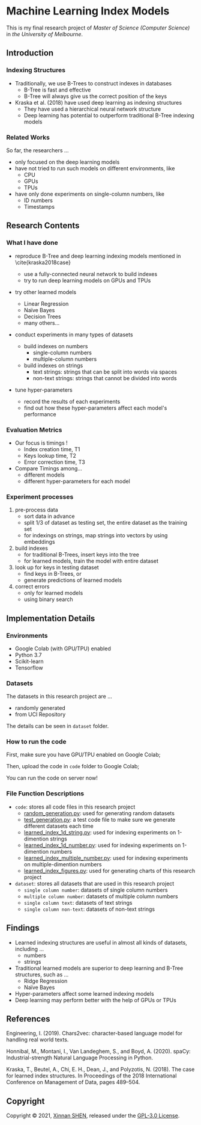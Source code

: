 # Machine Learning Index Models
This is my final research project of *Master of Science (Computer Science)* in *the University of Melbourne*.



## Introduction

### Indexing Structures

- Traditionally, we use B-Trees to construct indexes in databases
    - B-Tree is fast and effective
    - B-Tree will always give us the correct position of the keys
-  Kraska et al. (2018)  have used deep learning as indexing structures
    - They have used a hierarchical neural network structure
    - Deep learning has potential to outperform traditional B-Tree indexing models

### Related Works

So far, the researchers ...

- only focused on the deep learning models
- have not tried to run such models on different environments, like
    - CPU
    - GPUs
    - TPUs
- have only done experiments on single-column numbers, like
    - ID numbers
    - Timestamps



## Research Contents

### What I have done

- reproduce B-Tree and deep learning indexing models mentioned in \cite{kraska2018case}
    - use a fully-connected neural network to build indexes
    - try to run deep learning models on GPUs and TPUs
- try other learned models
    - Linear Regression
    - Naïve Bayes
    - Decision Trees
    - many others...

- conduct experiments in many types of datasets
    - build indexes on numbers
        - single-column numbers
        - multiple-column numbers
    - build indexes on strings
        - text strings: strings that can be split into words via spaces
        - non-text strings: strings that cannot be divided into words
- tune hyper-parameters
    - record the results of each experiments
    - find out how these hyper-parameters affect each model's performance

### Evaluation Metrics

- Our focus is timings !
    - Index creation time, T1
    - Keys lookup time, T2
    - Error correction time, T3
- Compare Timings among...
    - different models
    - different hyper-parameters for each model

### Experiment processes

1. pre-process data
    - sort data in advance
    - split 1/3 of dataset as testing set, the entire dataset as the training set
    - for indexings on strings, map strings into vectors by using embeddings
2. build indexes
    - for traditional B-Trees, insert keys into the tree
    - for learned models, train the model with entire dataset
3. look up for keys in testing dataset
    - find keys in B-Trees, or
    - generate predictions of learned models
4. correct errors
    - only for learned models
    - using binary search



## Implementation Details

### Environments

- Google Colab (with GPU/TPU) enabled
- Python 3.7
- Scikit-learn
- Tensorflow

### Datasets

The datasets in this research project are ...

- randomly generated
- from UCI Repository

The details can be seen in `dataset` folder.

### How to run the code

First, make sure you have GPU/TPU enabled on Google Colab;

Then, upload the code in `code` folder to Google Colab;

You can run the code on server now!

### File Function Descriptions

- `code`: stores all code files in this research project
	- [random_generation.py](https://github.com/sxn2012/learned-index/blob/master/code/random_generation.py): used for generating random datasets
	- [test_generation.py](https://github.com/sxn2012/learned-index/blob/master/code/test_generation.py): a test code file to make sure we generate different datasets each time
	- [learned_index_1d_string.py](https://github.com/sxn2012/learned-index/blob/master/code/learned_index_1d_string.py): used for indexing experiments on 1-dimention strings 
	- [learned_index_1d_number.py](https://github.com/sxn2012/learned-index/blob/master/code/learned_index_1d_number.py): used for indexing experiments on 1-dimention numbers
	- [learned_index_multiple_number.py](https://github.com/sxn2012/learned-index/blob/master/code/learned_index_multiple_number.py): used for indexing experiments on multiple-dimention numbers
	- [learned_index_figures.py](https://github.com/sxn2012/learned-index/blob/master/code/learned_index_figures.py): used for generating charts of this research project
- `dataset`: stores all datasets that are used in this research project
	- `single column number`: datasets of single column numbers
	- `multiple column number`: datasets of multiple column numbers
	- `single column text`: datasets of text strings
	- `single column non-text`: datasets of non-text strings

## Findings

- Learned indexing structures are useful in almost all kinds of datasets, including ...
    - numbers
    - strings
- Traditional learned models are superior to deep learning and B-Tree structures, such as ...
    - Ridge Regression
    - Naïve Bayes
- Hyper-parameters affect some learned indexing models
- Deep learning may perform better with the help of GPUs or TPUs

## References

Engineering, I. (2019). Chars2vec: character-based language model for handling real world texts.

Honnibal, M., Montani, I., Van Landeghem, S., and Boyd, A. (2020). spaCy: Industrial-strength Natural Language Processing in Python.

Kraska, T., Beutel, A., Chi, E. H., Dean, J., and Polyzotis, N. (2018). The case for learned index structures. In Proceedings of the 2018 International Conference on Management of Data, pages 489–504.

## Copyright

Copyright © 2021, [Xinnan SHEN](https://github.com/sxn2012), released under the [GPL-3.0 License](https://github.com/sxn2012/learned-index/blob/master/LICENSE).